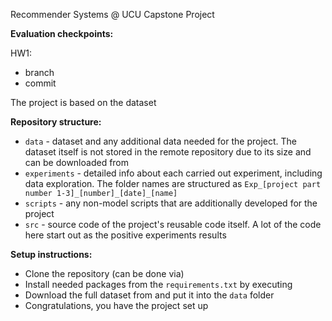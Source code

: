 Recommender Systems @ UCU Capstone Project

**Evaluation checkpoints:**

HW1:

- branch
- commit

The project is based on the dataset

**Repository structure:**

- `data` - dataset and any additional data needed for the project. The dataset itself is not stored in the remote repository due to its size and can be downloaded from
- `experiments` - detailed info about each carried out experiment, including data exploration. The folder names are structured as `Exp_[project part number 1-3]_[number]_[date]_[name]`
- `scripts` - any non-model scripts that are additionally developed for the project
- `src` - source code of the project's reusable code itself. A lot of the code here start out as the positive experiments results

**Setup instructions:**

- Clone the repository (can be done via)
- Install needed packages from the `requirements.txt` by executing
- Download the full dataset from and put it into the `data` folder
- Congratulations, you have the project set up
